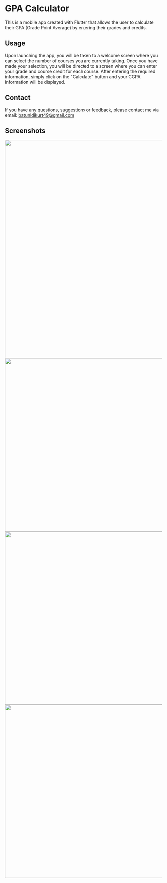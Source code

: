 # GPA Calculator
This is a mobile app created with Flutter that allows the user to calculate their GPA (Grade Point Average) by entering their grades and credits.
## Usage
Upon launching the app, you will be taken to a welcome screen where you can select the number of courses you are currently taking. Once you have made your selection, you will be directed to a screen where you can enter your grade and course credit for each course. After entering the required information, simply click on the "Calculate" button and your CGPA information will be displayed.


## Contact
If you have any questions, suggestions or feedback, please contact me via email: batunidikurt49@gmail.com


## Screenshots
<img src="https://user-images.githubusercontent.com/82970523/233812609-680ecd6b-6f15-482a-9253-f85ee429703d.gif" width="555" height="700">
<img src="https://user-images.githubusercontent.com/82970523/233812647-5448cd0e-8e7b-4e8e-9ceb-4d5cd977c30f.png" width="555" height="555">
<img src="https://user-images.githubusercontent.com/82970523/233812650-d57961eb-9156-4f03-b1bc-252ee5273067.png" width="555" height="555">
<img src="https://user-images.githubusercontent.com/82970523/233812653-0daacb90-3fe6-4090-833c-8f05239a01fd.png" width="555" height="555">




